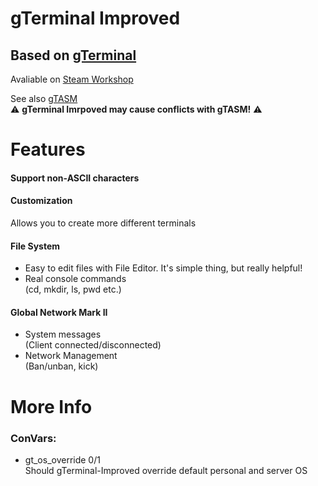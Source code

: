 # gTerminal Improved
## Based on [gTerminal](https://steamcommunity.com/sharedfiles/filedetails/?id=109810455)

Avaliable on [Steam Workshop](https://steamcommunity.com/sharedfiles/filedetails/?id=2731487964)

See also [gTASM](https://steamcommunity.com/sharedfiles/filedetails/?id=2670018381) <br/>
:warning: **gTerminal Imrpoved may cause conflicts with gTASM!** :warning:


# Features

#### Support non-ASCII characters

#### Customization
Allows you to create more different terminals

#### File System
- Easy to edit files with File Editor. It's simple thing, but really helpful!
- Real console commands <br/> 
  (cd, mkdir, ls, pwd etc.)
  
#### Global Network Mark II
- System messages <br/>
  (Client connected/disconnected)
- Network Management <br/>
  (Ban/unban, kick)

# More Info

### ConVars:
 - gt_os_override 0/1 <br/>
   Should gTerminal-Improved override default personal and server OS
